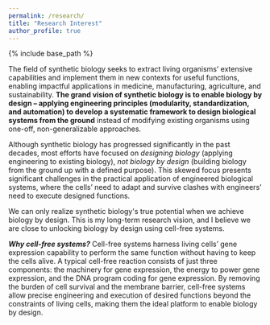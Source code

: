 ```yaml
---
permalink: /research/
title: "Research Interest"
author_profile: true
---
```


{% include base_path %}

The field of synthetic biology seeks to extract living organisms’ extensive capabilities and implement them in new contexts for useful functions, enabling impactful applications in medicine, manufacturing, agriculture, and sustainability. **The grand vision of synthetic biology is to enable biology by design – applying engineering principles (modularity, standardization, and automation) to develop a systematic framework to design biological systems from the ground** instead of modifying existing organisms using one-off, non-generalizable approaches. 

Although synthetic biology has progressed significantly in the past decades, most efforts have focused on *designing biology* (applying engineering to existing biology), *not biology by design* (building biology from the ground up with a defined purpose). This skewed focus presents significant challenges in the practical application of engineered biological systems, where the cells’ need to adapt and survive clashes with engineers’ need to execute designed functions. 

We can only realize synthetic biology's true potential when we achieve biology by design. This is my long-term research vision, and I believe we are close to unlocking biology by design using cell-free systems. 

***Why cell-free systems?*** Cell-free systems harness living cells’ gene expression capability to perform the same function without having to keep the cells alive. A typical cell-free reaction consists of just three components: the machinery for gene expression, the energy to power gene expression, and the DNA program coding for gene expression. By removing the burden of cell survival and the membrane barrier, cell-free systems allow precise engineering and execution of desired functions beyond the constraints of living cells, making them the ideal platform to enable biology by design.
